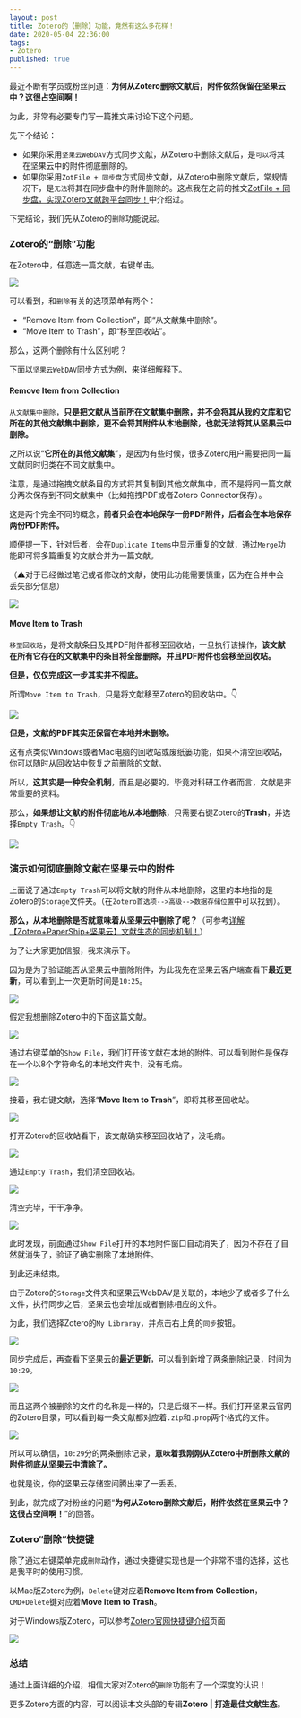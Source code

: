 ```yaml
---
layout: post
title: Zotero的【删除】功能，竟然有这么多花样！
date: 2020-05-04 22:36:00
tags: 
- Zotero
published: true
---
```


最近不断有学员或粉丝问道：**为何从Zotero删除文献后，附件依然保留在坚果云中？这很占空间啊！**

为此，非常有必要专门写一篇推文来讨论下这个问题。

先下个结论：

- 如果你采用`坚果云WebDAV`方式同步文献，从Zotero中删除文献后，是`可以`将其在坚果云中的附件彻底删除的。
- 如果你采用`ZotFile + 同步盘`方式同步文献，从Zotero中删除文献后，常规情况下，是`无法`将其在同步盘中的附件删除的。这点我在之前的推文[ZotFile + 同步盘，实现Zotero文献跨平台同步！](https://mp.weixin.qq.com/s/0heWcOlwgrF6GHmPTc-poA)中介绍过。

下完结论，我们先从Zotero的`删除`功能说起。

### Zotero的“删除”功能

在Zotero中，任意选一篇文献，右键单击。

![](https://figurebed-iseex.oss-cn-hangzhou.aliyuncs.com/img/20200504094127.png)

可以看到，和`删除`有关的选项菜单有两个：

- “Remove Item from Collection”，即“从文献集中删除”。
- “Move Item to Trash”，即“移至回收站”。

那么，这两个删除有什么区别呢？

下面以`坚果云WebDAV`同步方式为例，来详细解释下。

#### Remove Item from Collection

`从文献集中删除`，**只是把文献从当前所在文献集中删除，并不会将其从我的文库和它所在的其他文献集中删除，更不会将其附件从本地删除，也就无法将其从坚果云中删除。**

之所以说“**它所在的其他文献集**”，是因为有些时候，很多Zotero用户需要把同一篇文献同时归类在不同文献集中。

注意，是通过拖拽文献条目的方式将其复制到其他文献集中，而不是将同一篇文献分两次保存到不同文献集中（比如拖拽PDF或者Zotero Connector保存）。

这是两个完全不同的概念，**前者只会在本地保存一份PDF附件，后者会在本地保存两份PDF附件。**

顺便提一下，针对后者，会在`Duplicate Items`中显示重复的文献，通过`Merge`功能即可将多篇重复的文献合并为一篇文献。

（⚠️对于已经做过笔记或者修改的文献，使用此功能需要慎重，因为在合并中会丢失部分信息）

![](https://figurebed-iseex.oss-cn-hangzhou.aliyuncs.com/img/20200504100303.png)

#### Move Item to Trash

`移至回收站`，是将文献条目及其PDF附件都移至回收站，一旦执行该操作，**该文献在所有它存在的文献集中的条目将全部删除，并且PDF附件也会移至回收站。**

**但是，仅仅完成这一步其实并不彻底。**

所谓`Move Item to Trash`，只是将文献移至Zotero的回收站中。👇

![](https://figurebed-iseex.oss-cn-hangzhou.aliyuncs.com/img/20200504101419.png)

**但是，文献的PDF其实还保留在本地并未删除。**

这有点类似Windows或者Mac电脑的回收站或废纸篓功能，如果不清空回收站，你可以随时从回收站中恢复之前删除的文献。

所以，**这其实是一种安全机制**，而且是必要的。毕竟对科研工作者而言，文献是非常重要的资料。

那么，**如果想让文献的附件彻底地从本地删除**，只需要右键Zotero的**Trash**，并选择`Empty Trash`。👇

![](https://figurebed-iseex.oss-cn-hangzhou.aliyuncs.com/img/20200504102052.png)

### 演示如何彻底删除文献在坚果云中的附件

上面说了通过`Empty Trash`可以将文献的附件从本地删除，这里的本地指的是Zotero的`Storage`文件夹。（在`Zotero首选项-->高级-->数据存储位置`中可以找到）。

**那么，从本地删除是否就意味着从坚果云中删除了呢？**（可参考[详解【Zotero+PaperShip+坚果云】文献生态的同步机制！](https://mp.weixin.qq.com/s/olEovZrzrapKQALUMxtGtA)）

为了让大家更加信服，我来演示下。

因为是为了验证能否从坚果云中删除附件，为此我先在坚果云客户端查看下**最近更新**，可以看到上一次更新时间是`10:25`。

![](https://figurebed-iseex.oss-cn-hangzhou.aliyuncs.com/img/20200504105219.png)

假定我想删除Zotero中的下面这篇文献。

![](https://figurebed-iseex.oss-cn-hangzhou.aliyuncs.com/img/20200504103903.png)

通过右键菜单的`Show File`，我们打开该文献在本地的附件。可以看到附件是保存在一个以8个字符命名的本地文件夹中，没有毛病。

![](https://figurebed-iseex.oss-cn-hangzhou.aliyuncs.com/img/20200504104006.png)

接着，我右键文献，选择“**Move Item to Trash**”，即将其移至回收站。

![](https://figurebed-iseex.oss-cn-hangzhou.aliyuncs.com/img/20200504104112.png)

打开Zotero的回收站看下，该文献确实移至回收站了，没毛病。

![](https://figurebed-iseex.oss-cn-hangzhou.aliyuncs.com/img/20200504113023.png)

通过`Empty Trash`，我们清空回收站。

![](https://figurebed-iseex.oss-cn-hangzhou.aliyuncs.com/img/20200504104342.png)

清空完毕，干干净净。

![](https://figurebed-iseex.oss-cn-hangzhou.aliyuncs.com/img/20200504104418.png)

此时发现，前面通过`Show File`打开的本地附件窗口自动消失了，因为不存在了自然就消失了，验证了确实删除了本地附件。

到此还未结束。

由于Zotero的`Storage`文件夹和坚果云WebDAV是关联的，本地少了或者多了什么文件，执行同步之后，坚果云也会增加或者删除相应的文件。

为此，我们选择Zotero的`My Libraray`，并点击右上角的`同步`按钮。

![](https://figurebed-iseex.oss-cn-hangzhou.aliyuncs.com/img/20200504105100.png)

同步完成后，再查看下坚果云的**最近更新**，可以看到新增了两条删除记录，时间为`10:29`。

![](https://figurebed-iseex.oss-cn-hangzhou.aliyuncs.com/img/20200504105453.png)

而且这两个被删除的文件的名称是一样的，只是后缀不一样。我们打开坚果云官网的Zotero目录，可以看到每一条文献都对应着`.zip`和`.prop`两个格式的文件。

![](https://figurebed-iseex.oss-cn-hangzhou.aliyuncs.com/img/20200504105702.png)

所以可以确信，`10:29`分的两条删除记录，**意味着我刚刚从Zotero中所删除文献的附件彻底从坚果云中清除了。**

也就是说，你的坚果云存储空间腾出来了一丢丢。

到此，就完成了对粉丝的问题“**为何从Zotero删除文献后，附件依然在坚果云中？这很占空间啊！**”的回答。

### Zotero“删除“快捷键

除了通过右键菜单完成`删除`动作，通过快捷键实现也是一个非常不错的选择，这也是我平时的使用习惯。

以Mac版Zotero为例，`Delete`键对应着**Remove Item from Collection**，`CMD+Delete`键对应着**Move Item to Trash**。

对于Windows版Zotero，可以参考[Zotero官网快捷键介绍](https://www.zotero.org/support/kb/keyboard_shortcuts "Zotero官网快捷键介绍")页面

![](https://figurebed-iseex.oss-cn-hangzhou.aliyuncs.com/img/20200504111219.png)

### 总结

通过上面详细的介绍，相信大家对Zotero的`删除`功能有了一个深度的认识！

更多Zotero方面的内容，可以阅读本文头部的专辑**Zotero \| 打造最佳文献生态**。

